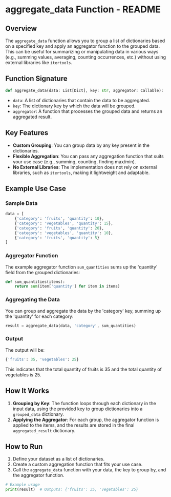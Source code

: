 # aggregate_data Function - README

## Overview

The `aggregate_data` function allows you to group a list of dictionaries based on a specified key and apply an aggregator function to the grouped data. This can be useful for summarizing or manipulating data in various ways (e.g., summing values, averaging, counting occurrences, etc.) without using external libraries like `itertools`.

## Function Signature

```python
def aggregate_data(data: List[Dict], key: str, aggregator: Callable):
```

- `data`: A list of dictionaries that contain the data to be aggregated.
- `key`: The dictionary key by which the data will be grouped.
- `aggregator`: A function that processes the grouped data and returns an aggregated result.

## Key Features

- **Custom Grouping**: You can group data by any key present in the dictionaries.
- **Flexible Aggregation**: You can pass any aggregation function that suits your use case (e.g., summing, counting, finding max/min).
- **No External Libraries**: The implementation does not rely on external libraries, such as `itertools`, making it lightweight and adaptable.

## Example Use Case

### Sample Data

```python
data = [
    {'category': 'fruits', 'quantity': 10},
    {'category': 'vegetables', 'quantity': 15},
    {'category': 'fruits', 'quantity': 20},
    {'category': 'vegetables', 'quantity': 10},
    {'category': 'fruits', 'quantity': 5}
]
```

### Aggregator Function

The example aggregator function `sum_quantities` sums up the 'quantity' field from the grouped dictionaries:

```python
def sum_quantities(items):
    return sum(item['quantity'] for item in items)
```

### Aggregating the Data

You can group and aggregate the data by the 'category' key, summing up the 'quantity' for each category:

```python
result = aggregate_data(data, 'category', sum_quantities)
```

### Output

The output will be:

```python
{'fruits': 35, 'vegetables': 25}
```

This indicates that the total quantity of fruits is 35 and the total quantity of vegetables is 25.

## How It Works

1. **Grouping by Key**: The function loops through each dictionary in the input data, using the provided key to group dictionaries into a `grouped_data` dictionary.
2. **Applying the Aggregator**: For each group, the aggregator function is applied to the items, and the results are stored in the final `aggregated_result` dictionary.

## How to Run

1. Define your dataset as a list of dictionaries.
2. Create a custom aggregation function that fits your use case.
3. Call the `aggregate_data` function with your data, the key to group by, and the aggregator function.

```python
# Example usage
print(result)  # Outputs: {'fruits': 35, 'vegetables': 25}
```


